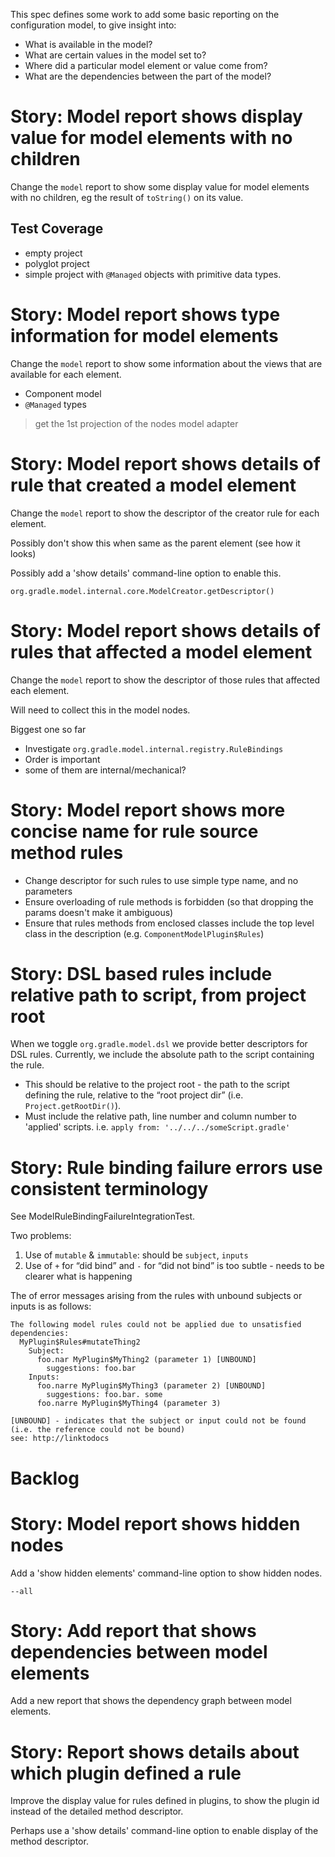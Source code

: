 This spec defines some work to add some basic reporting on the configuration model, to give insight into:

- What is available in the model?
- What are certain values in the model set to?
- Where did a particular model element or value come from?
- What are the dependencies between the part of the model?

# Story: Model report shows display value for model elements with no children

Change the `model` report to show some display value for model elements with no children, eg the result of
`toString()` on its value.

## Test Coverage
- empty project
- polyglot project
- simple project with `@Managed` objects with primitive data types.

# Story: Model report shows type information for model elements


Change the `model` report to show some information about the views that are available for each element.

- Component model
- `@Managed` types

> get the 1st projection of the nodes model adapter

# Story: Model report shows details of rule that created a model element

Change the `model` report to show the descriptor of the creator rule for each element.

Possibly don't show this when same as the parent element (see how it looks)

Possibly add a 'show details' command-line option to enable this.


`org.gradle.model.internal.core.ModelCreator.getDescriptor()`


# Story: Model report shows details of rules that affected a model element

Change the `model` report to show the descriptor of those rules that affected each element.

Will need to collect this in the model nodes.

Biggest one so far
- Investigate `org.gradle.model.internal.registry.RuleBindings`
- Order is important
- some of them are internal/mechanical?

# Story: Model report shows more concise name for rule source method rules

- Change descriptor for such rules to use simple type name, and no parameters
- Ensure overloading of rule methods is forbidden (so that dropping the params doesn't make it ambiguous)
- Ensure that rules methods from enclosed classes include the top level class in the description (e.g. `ComponentModelPlugin$Rules`)

# Story: DSL based rules include relative path to script, from project root
When we toggle `org.gradle.model.dsl` we provide better descriptors for DSL rules.
Currently, we include the absolute path to the script containing the rule.
- This should be relative to the project root - the path to the script defining the rule, relative to the “root project dir” (i.e. `Project.getRootDir()`).
- Must include the relative path, line number and column number to 'applied' scripts. i.e. `apply from: '../../../someScript.gradle'`


# Story: Rule binding failure errors use consistent terminology

See ModelRuleBindingFailureIntegrationTest.

Two problems:

1. Use of `mutable` & `immutable`: should be `subject`, `inputs`
1. Use of `+` for “did bind” and `-` for “did not bind” is too subtle - needs to be clearer what is happening

The of error messages arising from the rules with unbound subjects or inputs is as follows:
```
The following model rules could not be applied due to unsatisfied dependencies:
  MyPlugin$Rules#mutateThing2
    Subject:
      foo.nar MyPlugin$MyThing2 (parameter 1) [UNBOUND]
        suggestions: foo.bar
    Inputs:
      foo.narre MyPlugin$MyThing3 (parameter 2) [UNBOUND]
        suggestions: foo.bar. some
      foo.narre MyPlugin$MyThing4 (parameter 3)

[UNBOUND] - indicates that the subject or input could not be found (i.e. the reference could not be bound)
see: http://linktodocs
```

# Backlog

# Story: Model report shows hidden nodes

Add a 'show hidden elements' command-line option to show hidden nodes.

`--all`

# Story: Add report that shows dependencies between model elements

Add a new report that shows the dependency graph between model elements.

# Story: Report shows details about which plugin defined a rule

Improve the display value for rules defined in plugins, to show the plugin id instead of the detailed
method descriptor.

Perhaps use a 'show details' command-line option to enable display of the method descriptor.
